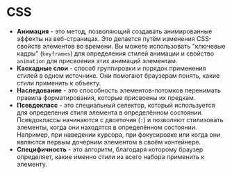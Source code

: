 # CSS

- **Анимация** - это метод, позволяющий создавать анимированные эффекты на веб-страницах. Это делается путём изменения CSS-свойств элементов во времени. Вы можете использовать "ключевые кадры" (`keyframes`) для определения стилей анимации и свойство `animation` для присвоения этих анимаций элементам.
- **Каскадные слои** - способ группировки и порядок применения стилей в одном источнике. Они помогают браузерам понять, какие стили применить к объекту.
- **Наследование** - это способность элементов-потомков перенимать правила форматирования, которые присвоены их предкам.
- **Псевдокласс** - это специальный селектор, который используется для определения стиля элемента в определённом состоянии. Псевдоклассы начинаются с двоеточия (`:`) и позволяют стилизовать элементы, когда они находятся в определённом состоянии. Например, при наведении курсора, при фокусировке или когда они являются первым дочерним элементом в своём контейнере.
- **Специфичность** - это алгоритм, благодаря которому браузер определяет, какие именно стили из всего набора применить к элементу.
